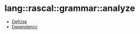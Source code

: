 # lang::rascal::grammar::analyze


   * [DefUse](/docs/Library/lang/rascal/grammar/analyze/DefUse.md)
   * [Dependency](/docs/Library/lang/rascal/grammar/analyze/Dependency.md)